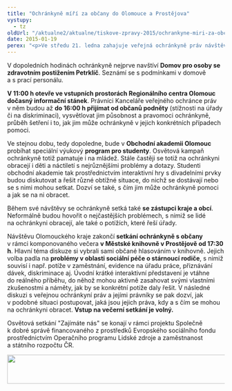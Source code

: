 ```yaml
---
title: "Ochránkyně míří za občany do Olomouce a Prostějova"
vystupy:
  - tz
oldUrl: "/aktualne2/aktualne/tiskove-zpravy-2015/ochrankyne-miri-za-obcany-do-olomouce-a-prostejova/"
date: 2015-01-19
perex: "<p>Ve středu 21. ledna zahajuje veřejná ochránkyně práv návštěvou Olomouce a Prostějova další pokračování osvětové kampaně v regionech s cílem zvýšit povědomí lidí o jejich právech, o působnosti veřejného ochránce práv a o tom, v čem jim může pomoci. Zájemci mohou její návštěvy v regionu využít nejen k diskuzi, ale i k podání podnětů, jimiž se pak ochránkyně bude zabývat.</p>"
---
```


<!-- imported from the old website -->

<p>V dopoledních hodinách ochránkyně nejprve navštíví <strong>Domov pro osoby se zdravotním postižením Petrklíč</strong>. Seznámí se s podmínkami v domově a s prací personálu.</p><p><strong>V 11:00 h otevře ve vstupních prostorách Regionálního centra Olomouc dočasný informační stánek</strong>. Právníci Kanceláře veřejného ochránce práv v něm budou až <strong>do 16:00 h přijímat od občanů podněty</strong> (stížnosti na úřady či na diskriminaci), vysvětlovat jim působnost a pravomoci ochránkyně, průběh šetření i to, jak jim může ochránkyně v jejich konkrétních případech pomoci.</p><p>Ve stejnou dobu, tedy dopoledne, bude v <strong>Obchodní akademii Olomouc</strong> probíhat speciální výukový <strong>program pro studenty</strong>. Osvětová kampaň ochránkyně totiž pamatuje i na mládež. Stále častěji se totiž na ochránkyni obracejí i děti a náctiletí s nejrůznějšími problémy a dotazy. Studenti obchodní akademie tak prostřednictvím interaktivní hry s divadelními prvky budou diskutovat a řešit různé obtížné situace, do nichž se dostávají nebo se s nimi mohou setkat. Dozví se také, s čím jim může ochránkyně pomoci a jak se na ni obracet.</p><p>Během své návštěvy se ochránkyně setká také <strong>se zástupci kraje a obcí</strong>. Neformálně budou hovořit o nejčastějších problémech, s nimiž se lidé na ochránkyni obracejí, ale také o potížích, které řeší úřady.</p><p>Návštěvu Olomouckého kraje zakončí <strong>setkání ochránkyně s občany</strong> v rámci komponovaného večera <strong>v Městské knihovně v Prostějově od 17:30 h</strong>. Hlavní téma diskuze si vybrali sami občané hlasováním v knihovně. Jejich volba padla na <strong>problémy v oblasti sociální péče o stárnoucí rodiče</strong>, s nimiž souvisí i např. potíže v zaměstnání, evidence na úřadu práce, přiznávání dávek, diskriminace aj. Úvodní krátké interaktivní představení je vtáhne do reálného příběhu, do něhož mohou aktivně zasahovat svými vlastními zkušenostmi a náměty, jak by se konkrétní potíže daly řešit. V následné diskuzi s veřejnou ochránkyní práv a jejími právníky se pak dozví, jak v podobné situaci postupovat, jaká jsou jejich práva, kdy a s čím se mohou na ochránkyni obracet. <strong>Vstup na večerní setkání je volný.</strong></p><p>Osvětová setkání &quot;Zajímáte nás&quot; se konají v rámci projektu Společně k dobré správě financovaného z prostředků Evropského sociálního fondu prostřednictvím Operačního programu Lidské zdroje a zaměstnanost a státního rozpočtu ČR.</p><p><img src="/uploads-import/uploads/RTEmagicC_esf_eu_04.jpg.jpg" height="67" width="622" alt="" /></p><p></p>
